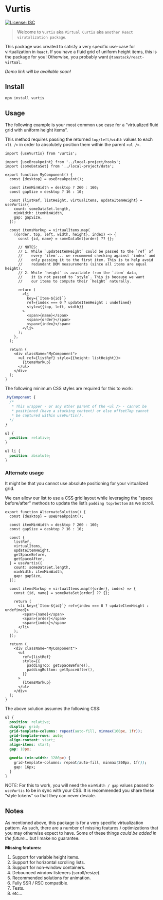 # Vurtis

[![License: ISC](https://img.shields.io/badge/License-ISC-blue.svg)](https://opensource.org/licenses/ISC)

> Welcome to `Vurtis` aka `Virtual Curtis` aka `another React virutalization package`.

This package was created to satisfy a very specific use-case for virtualization in `React`. If you have a fluid grid of uniform height items, this is the package for you! Otherwise, you probably want `@tanstack/react-virtual`.

_Demo link will be available soon!_

## Install

```sh
npm install vurtis
```

## Usage

The following example is your most common use case for a “virtualized fluid grid with uniform height items”.

This method requires passing the returned `top/left/width` values to each `<li />` in order to absolutely position them within the parent `<ul />`.

```tsx
import {useVurtis} from 'vurtis';

import {useBreakpoint} from '../local-project/hooks';
import {someDataSet} from '../local-project/data';

export function MyComponent() {
  const {desktop} = useBreakpoint();

  const itemMinWidth = desktop ? 260 : 160;
  const gapSize = desktop ? 16 : 10;

  const {listRef, listHeight, virtualItems, updateItemHeight} = useVurtis({
    count: someDataSet.length,
    minWidth: itemMinWidth,
    gap: gapSize,
  });

  const itemsMarkup = virtualItems.map(
    ({order, top, left, width, height}, index) => {
      const {id, name} = someDataSet[order] ?? {};

      // NOTES:
      // 1. While `updateItemHeight` could be passed to the `ref` of
      //    every `item`... we recommend checking against `index` and
      //    only passing it to the first item. This is to help avoid
      //    redundant DOM measurements (since all items are equal height).
      // 2. While `height` is available from the `item` data,
      //    it is not passed to `style`. This is because we want
      //    our items to compute their `height` naturally.

      return (
        <li
          key={`Item-${id}`}
          ref={index === 0 ? updateItemHeight : undefined}
          style={{top, left, width}}
        >
          <span>{name}</span>
          <span>{order}</span>
          <span>{index}</span>
        </li>
      );
    },
  );

  return (
    <div className="MyComponent">
      <ul ref={listRef} style={{height: listHeight}}>
        {itemsMarkup}
      </ul>
    </div>
  );
}
```

The following minimum CSS styles are required for this to work:

```css
.MyComponent {
  /*
   * This wrapper - or any other parent of the <ul /> - cannot be
   * positioned (have a stacking context) or else offsetTop cannot
   * be captured within useVurtis().
  */
}

ul {
  position: relative;
}

ul li {
  position: absolute;
}
```

### Alternate usage

It might be that you cannot use absolute positioning for your virtualized grid.

We can allow our list to use a CSS grid layout while leveraging the "space before/after" methods to update the list’s `padding top/bottom` as we scroll.

```tsx
export function AlternateSolution() {
  const {desktop} = useBreakpoint();

  const itemMinWidth = desktop ? 260 : 160;
  const gapSize = desktop ? 16 : 10;

  const {
    listRef,
    virtualItems,
    updateItemHeight,
    getSpaceBefore,
    getSpaceAfter,
  } = useVurtis({
    count: someDataSet.length,
    minWidth: itemMinWidth,
    gap: gapSize,
  });

  const itemsMarkup = virtualItems.map(({order}, index) => {
    const {id, name} = someDataSet[order] ?? {};

    return (
      <li key={`Item-${id}`} ref={index === 0 ? updateItemHeight : undefined}>
        <span>{name}</span>
        <span>{order}</span>
        <span>{index}</span>
      </li>
    );
  });

  return (
    <div className="MyComponent">
      <ul
        ref={listRef}
        style={{
          paddingTop: getSpaceBefore(),
          paddingBottom: getSpaceAfter(),
        }}
      >
        {itemsMarkup}
      </ul>
    </div>
  );
}
```

The above solution assumes the following CSS:

```css
ul {
  position: relative;
  display: grid;
  grid-template-columns: repeat(auto-fill, minmax(160px, 1fr));
  grid-template-rows: auto;
  align-content: start;
  align-items: start;
  gap: 10px;

  @media (min-width: 1280px) {
    grid-template-columns: repeat(auto-fill, minmax(260px, 1fr));
    gap: 16px;
  }
}
```

NOTE: For this to work, you will need the `minWidth / gap` values passed to `useVurtis` to be in sync with your CSS. It is recommended you share these “style tokens” so that they can never deviate.

## Notes

As mentioned above, this package is for a very specific virtualization pattern. As such, there are a number of missing features / optimizations that you may otherwise expect to have. Some of these things _could be added in the future..._ but I make no guarantee.

**Missing features:**

1. Support for variable height items.
2. Support for horizontal scrolling lists.
3. Support for non-window containers.
4. Debounced window listeners (scroll/resize).
5. Recommended solutions for animation.
6. Fully SSR / RSC compatible.
7. Tests.
8. etc...
